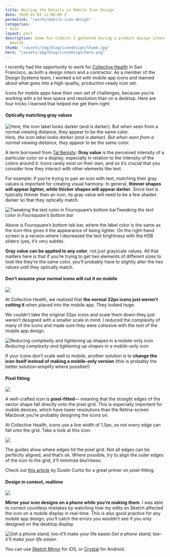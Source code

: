 ```yaml
---
title: Nailing the Details in Mobile Icon Design
date: 2020-05-03 12:00:00 Z
permalink: "/words/mobile-icon-design"
categories:
- misc
layout: post
description: Some fun tidbits I gathered during a product design internship at Collective
  Health.
thumb: "/assets/img/blog/icondesign/thumb.jpg"
hero: "/assets/img/blog/icondesign/hero.png"
---
```


I recently had the opportunity to work for [Collective Health](https://collectivehealth.com/) in San Francisco, as both a design intern and a contractor. As a member of the Design Systems team, I worked a lot with mobile app icons and learned about what goes into a high-quality, production-ready icon set.

Icons for mobile apps have their own set of challenges, because you’re working with a lot less space and resolution than on a desktop. Here are four tricks I learned that helped me get them right:

#### Optically matching gray values

![Here, the icon label looks darker (and is darker). But when seen from a normal viewing distance, they appear to be the same color.](https://cdn-images-1.medium.com/max/3586/1*soFC6BCakCbor31KhFGStQ.jpeg)*Here, the icon label looks darker (and is darker). But when seen from a normal viewing distance, they appear to be the same color.*

A term borrowed from [Tal Benisty](http://www.talbenisty.com): **Gray value** is the perceived intensity of a particular color on a display, especially in relation to the intensity of the colors around it. Icons rarely exist on their own, and so it’s crucial that you consider how they interact with other elements like text.

For example: if you’re trying to pair an icon with text, matching their gray values is important for creating visual harmony. In general, **thinner shapes will appear lighter, while thicker shapes will appear darker**. Since text is typically thinner than an icon, its gray value will need to be a few shades darker so that they optically match.

![Tweaking the text color in Foursquare’s bottom bar](https://cdn-images-1.medium.com/max/5620/1*tvsyBvgQlwXcwq6VuerITA.jpeg)*Tweaking the text color in Foursquare’s bottom bar*

Above is Foursquare’s bottom tab bar, where the label color is the same as the icon–this gives it the appearance of being lighter. On the right-hand screen is a version where I decreased the text brightness with the HSB sliders (yes, it’s very subtle).

**Gray value can be applied to any color**, not just grayscale values. All that matters here is that if you’re trying to get two elements of different sizes to look like they’re the same color, you’ll probably have to slightly alter the hex values until they optically match.

#### Don’t assume your normal icons will cut it on mobile

![](https://cdn-images-1.medium.com/max/11520/1*Vh1DebRrbQZ58kaP3RXmkQ.png)

At Collective Health, we realized that **the normal 32px icons just weren’t cutting it** when placed into the mobile app. They looked huge.

We couldn’t take the original 32px icons and scale them down–they just weren’t designed with a smaller scale in mind. I reduced the complexity of many of the icons and made sure they were cohesive with the rest of the mobile app design.

![Reducing complexity and tightening up shapes in a mobile-only icon](https://cdn-images-1.medium.com/max/3840/1*nA9QlEQIUlyzJWeKf0I5OA.jpeg)*Reducing complexity and tightening up shapes in a mobile-only icon*

If your icons don’t scale well to mobile, another solution is to **change the icon itself instead of making a mobile-only version** (this is probably the better solution–simplify where possible!)

#### Pixel fitting

![](https://cdn-images-1.medium.com/max/11520/1*2Q9UUAHcGzoDmnjRqekgRQ.png)

A well-crafted icon is **pixel-fitted**— meaning that the straight edges of the vector shape fall directly onto the pixel grid. This is especially important for mobile devices, which have lower resolutions than the Retina-screen Macbook you’re probably designing the icons on.

At Collective Health, icons use a line width of 1.5px, so not every edge can fall onto the grid. Take a look at this icon:

![](https://cdn-images-1.medium.com/max/3840/1*Xm4kvhiJsBw8iv6eoGqSMg.jpeg)

The guides show where edges hit the pixel grid. Not all edges can be perfectly aligned, and that’s ok. Where possible, try to align the outer edges of the icon to the grid, it’ll minimize blurriness.

Check out [this article](https://dcurt.is/pixel-fitting) by Dustin Curtis for a great primer on pixel-fitting.

#### Design in context, realtime

![](https://cdn-images-1.medium.com/max/11520/1*g9APCSNxPJzPxCswM-KTiA.png)

**Mirror your icon designs on a phone while you’re making them**. I was able to correct countless mistakes by watching how my edits on Sketch affected the icon on a mobile display in real-time. This is also good practice for any mobile app design; you’ll catch the errors you wouldn’t see if you only designed on the desktop display.

![Get a phone stand, too–it’ll make your life easier.](https://cdn-images-1.medium.com/max/3840/1*z-dI5qCvz614FNKT2BPuGg.jpeg)*Get a phone stand, too–it’ll make your life easier.*

You can use [Sketch Mirror](https://www.sketch.com/docs/mirror/) for iOS, or [Crystal](https://crystal.smithy.productions/) for Android.
